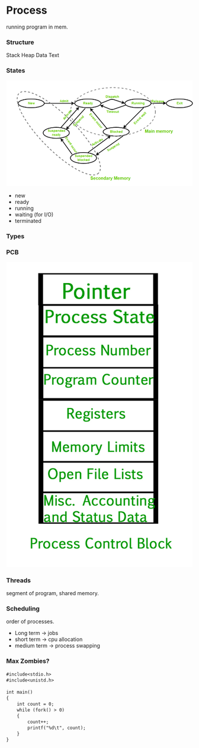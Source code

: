 # Process

running program in mem.

### Structure

Stack
Heap
Data
Text

### States

![](imgs/states.png)

* new
* ready
* running
* waiting (for I/O)
* terminated

### Types

### PCB

![](imgs/pcb.jpg)

### Threads

segment of program, shared memory.

### Scheduling

order of processes.

* Long term -> jobs
* short term -> cpu allocation
* medium term -> process swapping

### Max Zombies?

```
#include<stdio.h>
#include<unistd.h>
  
int main()
{
    int count = 0;
    while (fork() > 0)
    {
        count++;
        printf("%d\t", count);
    }
}
```